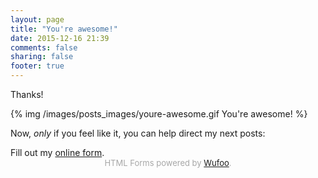 ```yaml
---
layout: page
title: "You're awesome!"
date: 2015-12-16 21:39
comments: false
sharing: false
footer: true
---
```


Thanks!

{% img /images/posts_images/youre-awesome.gif You're awesome! %}

Now, *only* if you feel like it, you can help direct my next posts:

<div id="wufoo-m1n0vmxn1cozdg9">
Fill out my <a href="https://tlvpark.wufoo.com/forms/m1n0vmxn1cozdg9">online form</a>.
</div>
<div id="wuf-adv" style="font-family:inherit;font-size: small;color:#a7a7a7;text-align:center;display:block;">HTML Forms powered by <a href="http://www.wufoo.com">Wufoo</a>.</div>
<script type="text/javascript">var m1n0vmxn1cozdg9;(function(d, t) {
var s = d.createElement(t), options = {
'userName':'tlvpark',
'formHash':'m1n0vmxn1cozdg9',
'autoResize':true,
'height':'377',
'async':true,
'host':'wufoo.com',
'header':'show',
'ssl':true};
s.src = ('https:' == d.location.protocol ? 'https://' : 'http://') + 'www.wufoo.com/scripts/embed/form.js';
s.onload = s.onreadystatechange = function() {
var rs = this.readyState; if (rs) if (rs != 'complete') if (rs != 'loaded') return;
try { m1n0vmxn1cozdg9 = new WufooForm();m1n0vmxn1cozdg9.initialize(options);m1n0vmxn1cozdg9.display(); } catch (e) {}};
var scr = d.getElementsByTagName(t)[0], par = scr.parentNode; par.insertBefore(s, scr);
})(document, 'script');</script>



